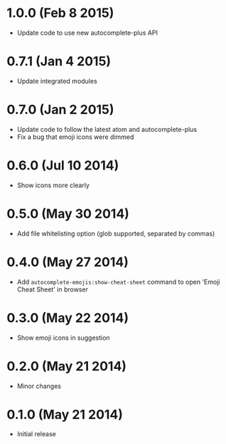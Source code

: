 1.0.0 (Feb 8 2015)
==================

* Update code to use new autocomplete-plus API

0.7.1 (Jan 4 2015)
==================

* Update integrated modules

0.7.0 (Jan 2 2015)
==================

* Update code to follow the latest atom and autocomplete-plus
* Fix a bug that emoji icons were dimmed

0.6.0 (Jul 10 2014)
===================

* Show icons more clearly

0.5.0 (May 30 2014)
===================

* Add file whitelisting option (glob supported, separated by commas)

0.4.0 (May 27 2014)
===================

* Add ```autocomplete-emojis:show-cheat-sheet``` command to open 'Emoji Cheat Sheet' in browser

0.3.0 (May 22 2014)
===================

* Show emoji icons in suggestion

0.2.0 (May 21 2014)
===================

* Minor changes

0.1.0 (May 21 2014)
===================

* Initial release

